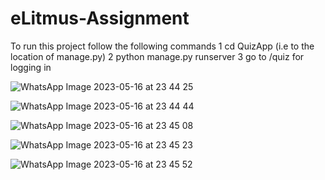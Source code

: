 # eLitmus-Assignment

To run this project follow the following commands
1 cd QuizApp (i.e to the location of manage.py)
2 python manage.py runserver
3 go to /quiz  for logging in



![WhatsApp Image 2023-05-16 at 23 44 25](https://github.com/Mayurk26/eLitmus-Assignment/assets/89087181/3211d6a3-7d7d-4da7-942b-598b518f3191)


![WhatsApp Image 2023-05-16 at 23 44 44](https://github.com/Mayurk26/eLitmus-Assignment/assets/89087181/b51f8830-f16c-4698-8f66-8eaea9dd65e1)


![WhatsApp Image 2023-05-16 at 23 45 08](https://github.com/Mayurk26/eLitmus-Assignment/assets/89087181/86754561-9bb1-442e-88e0-797863733547)


![WhatsApp Image 2023-05-16 at 23 45 23](https://github.com/Mayurk26/eLitmus-Assignment/assets/89087181/7d36fbf3-04b7-46e4-a1c7-d37274c17e86)



![WhatsApp Image 2023-05-16 at 23 45 52](https://github.com/Mayurk26/eLitmus-Assignment/assets/89087181/e1151fab-66c9-430c-acdd-f8c7364a008e)


